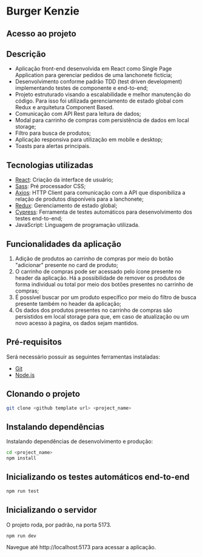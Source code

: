 # Burger Kenzie

## Acesso ao projeto

## Descrição

-   Aplicação front-end desenvolvida em React como Single Page Application para gerenciar pedidos de uma lanchonete fictícia;
-   Desenvolvimento conforme padrão TDD (test driven development) implementando testes de componente e end-to-end;
-   Projeto estruturado visando a escalabilidade e melhor manutenção do código. Para isso foi utilizada gerenciamento de estado global com Redux e arquitetura Component Based.
-   Comunicação com API Rest para leitura de dados;
-   Modal para carrinho de compras com persistência de dados em local storage;
-   Filtro para busca de produtos;
-   Aplicação responsiva para utilização em mobile e desktop;
-   Toasts para alertas principais.

## Tecnologias utilizadas

-   [React](https://react.dev/): Criação da interface de usuário;
-   [Sass](https://sass-lang.com/): Pré processador CSS;
-   [Axios](https://axios-http.com/): HTTP Client para comunicação com a API que disponibiliza a relação de produtos disponíveis para a lanchonete;
-   [Redux](https://redux.js.org/): Gerenciamento de estado global;
-   [Cypress](https://www.cypress.io/): Ferramenta de testes automáticos para desenvolvimento dos testes end-to-end;
-   JavaScript: Linguagem de programação utilizada.

## Funcionalidades da aplicação

1.  Adição de produtos ao carrinho de compras por meio do botão "adicionar" presente no card de produto;
2.  O carrinho de compras pode ser acessado pelo ícone presente no header da aplicação. Há a possibilidade de remover os produtos de forma individual ou total por meio dos botões presentes no carrinho de compras;
3.  É possível buscar por um produto específico por meio do filtro de busca presente também no header da aplicação;
4.  Os dados dos produtos presentes no carrinho de compras são persistidos em local storage para que, em caso de atualização ou um novo acesso à pagina, os dados sejam mantidos.

## Pré-requisitos

Será necessário possuir as seguintes ferramentas instaladas:

-   [Git](https://git-scm.com/)
-   [Node.js](https://nodejs.org/en)

## Clonando o projeto

```bash
git clone <github template url> <project_name>
```

## Instalando dependências

Instalando dependências de desenvolvimento e produção:

```bash
cd <project_name>
npm install
```

## Inicializando os testes automáticos end-to-end

```bash
npm run test
```

## Inicializando o servidor

O projeto roda, por padrão, na porta 5173.

```bash
npm run dev
```

Navegue até http://localhost:5173 para acessar a aplicação.

